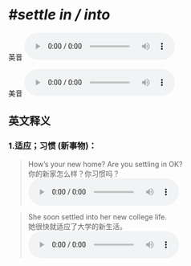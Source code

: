 # ***\#settle in / into*** 
英音
<audio src="./media/settle in1_AAC.aac" controls="controls"></audio>

美音
<audio src="./media/settle in2_AAC.aac" controls="controls"></audio>



  

英文释义
---
### 1.**适应；习惯 (新事物)：**  

 > How’s your new home? Are you settling in OK?  
 > 你的新家怎么样？你习惯吗？    
<audio src="./media/settle-20.aac" controls="controls"></audio>

 > She soon settled into her new college life.  
 > 她很快就适应了大学的新生活。    
<audio src="./media/settle-21.aac" controls="controls"></audio>


